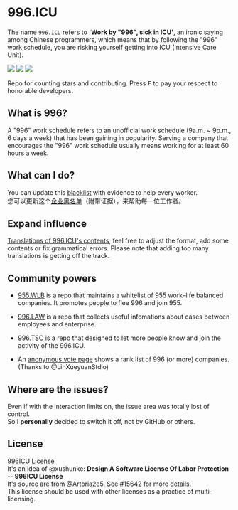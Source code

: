 996.ICU
=======
The name `996.ICU` refers to **'Work by "996", sick in ICU'**, an ironic saying among Chinese programmers, which means that by following the "996" work schedule, you are risking yourself getting into ICU (Intensive Care Unit).

<a href="https://join.slack.com/t/996icu/shared_invite/enQtNTc5MTU4MDkxOTA1LTJlYWVmMGQxOWNjZDA2NzdkMzQ3MjkzYmFlYTAxMTczZGQ0NmQ5ZWY5MTVjODQ4MWFkZGRhMmRmY2UwZGUyOTQ"><img src="https://img.shields.io/badge/slack-996ICU-%23de335e.svg"></a>
<a href="https://github.com/996icu/996.ICU/blob/master/LICENSE"><img src="https://img.shields.io/badge/license-NPL%20(The%20996%20Prohibited%20License)-blue.svg"></a>
<a href="http://hits.dwyl.io/996icu/996.ICU"><img src="http://hits.dwyl.io/996icu/996.ICU.svg"></a>

Repo for counting stars and contributing. Press <kbd>F</kbd> to pay your respect to honorable developers.

What is 996?
---
A "996" work schedule refers to an unofficial work schedule (9a.m. ~ 9p.m., 6 days a week) that has been gaining in popularity. Serving a company that encourages the "996" work schedule usually means working for at least 60 hours a week.

What can I do?
---
You can update this [blacklist](blacklist/blacklist.md) with evidence to help every worker.  
您可以更新这个[企业黑名单](blacklist/blacklist.md)（附带证据），来帮助每一位工作者。

Expand influence
---
[Translations of 996.ICU's contents](i18n/i18n.md), feel free to adjust the format, add some contents or fix grammatical errors. Please note that adding too many translations is getting off the track.

Community powers
---

 - [955.WLB](https://github.com/formulahendry/955.WLB) is a repo that maintains a whitelist of 955 work–life balanced companies. It promotes people to flee 996 and join  955.

 - [996.LAW](https://github.com/Y1ran/996.Law) is a repo that collects useful infomations about cases between employees and enterprise.

 - [996.TSC](https://github.com/lxlxw/996.TSC) is a repo that designed to let more people know and join the activity of the 996.ICU.

 - An [anonymous vote page](externals/exposure.md) shows a rank list of 996 (or more) companies. (Thanks to @LinXueyuanStdio)

Where are the issues?
---
Even if with the interaction limits on, the issue area was totally lost of control.  
So I **personally** decided to switch it off, not by GitHub or others.

License
---
[996ICU License](https://github.com/996icu/996.ICU/blob/master/LICENSE/)  
It's an idea of @xushunke: **Design A Software License Of Labor Protection -- 996ICU License**  
It's source are from @Artoria2e5,
See [#15642](https://github.com/996icu/996.ICU/pull/15642) for more details.  
This license should be used with other licenses as a practice of multi-licensing.

